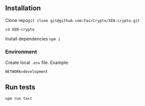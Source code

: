 
## Installation

Clone repo`git clone git@github.com:FairCrypto/XEN-crypto.git`

`cd XEN-crypto`

Install dependencies `npm i`

### Environment

Create local `.env` file. Example:

`
NETWORK=development
`

## Run tests

`npm run test`
